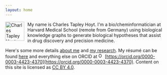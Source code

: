 ```yaml
---
layout: home
---
```

<img src="/img/headshot.jpeg" alt="Charles Tapley Hoyt" align="left" height="60" style="margin-right: 10px"/>
My name is Charles Tapley Hoyt. I'm a bio/cheminformatician at Harvard Medical School (remote 
from Germany) using biological knowledge graphs to generate biological hypotheses that assist in 
drug discovery and precision medicine.

Here's some more details [about me](/about.md) and [my research](/research.md). My résumé can be found
[here](https://github.com/cthoyt/resume/raw/master/main.pdf) and everything else on ORCID
at <img alt="ORCID logo" src="https://info.orcid.org/wp-content/uploads/2019/11/orcid_16x16.png" width="16" height="16" />
[https://orcid.org/0000-0003-4423-4370](https://orcid.org/0000-0003-4423-4370). Content on this site
is licensed as [CC BY 4.0](https://github.com/cthoyt/cthoyt.github.io/blob/master/LICENSE).
